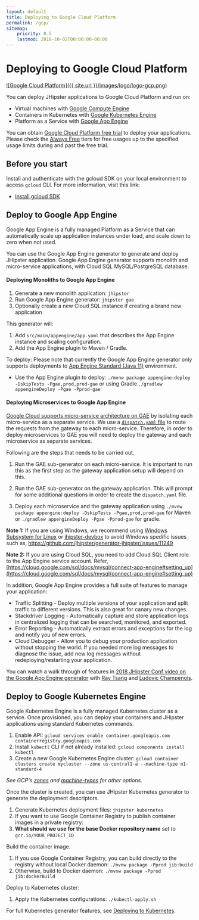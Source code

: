 ```yaml
---
layout: default
title: Deploying to Google Cloud Platform
permalink: /gcp/
sitemap:
    priority: 0.5
    lastmod: 2018-10-02T00:00:00-00:00
---
```


# <i class="fa fa-cloud-upload"></i> Deploying to Google Cloud Platform

[![Google Cloud Platform]({{ site.url }}/images/logo/logo-gcp.png)](https://cloud.google.com)

You can deploy JHipster applications to Google Cloud Platform and run on:
- Virtual machines with [Google Compute Engine](https://cloud.google.com/compute/)
- Containers in Kubernetes with [Google Kubernetes Engine](https://cloud.google.com/kubernetes-engine/)
- Platform as a Service with [Google App Engine](https://cloud.google.com/appengine/)

You can obtain [Google Cloud Platform free trial](https://cloud.google.com/free) to deploy your applications. Please check the [Always Free](https://cloud.google.com/free/) tiers for free usages up to the specified usage limits during and past the free trial.

## Before you start

Install and authenticate with the gcloud SDK on your local environment to access `gcloud` CLI. For more information, visit this link:

- [Install gcloud SDK](https://cloud.google.com/sdk/install)

## Deploy to Google App Engine

Google App Engine is a fully managed Platform as a Service that can automatically scale up application instances under load, and scale down to zero when not used.

You can use the Google App Engine generator to generate and deploy JHipster application. Google App Engine generator supports monolith and micro-service applications, with Cloud SQL MySQL/PostgreSQL database.

#### Deploying Monoliths to Google App Engine

1. Generate a new monolith application: `jhipster`
1. Run Google App Engine generator: `jhipster gae`
1. Optionally create a new Cloud SQL instance if creating a brand new application

This generator will:
1. Add `src/main/appengine/app.yaml` that describes the App Engine instance and scaling configuration.
1. Add the App Engine plugin to Maven / Gradle.

To deploy:
Please note that currently the Google App Engine generator only supports deployments to [App Engine Standard (Java 11)](https://cloud.google.com/appengine/docs/standard/java11/) environment. 

- Use the App Engine plugin to deploy: `./mvnw package appengine:deploy -DskipTests -Pgae,prod,prod-gae` or using Gradle `./gradlew appengineDeploy -Pgae -Pprod-gae`

#### Deploying Microservices to Google App Engine

[Google Cloud supports micro-service architecture on GAE](https://cloud.google.com/appengine/docs/standard/java/microservices-on-app-engine) 
by isolating each micro-service as a separate service. We use a [`dispatch.yaml` file](https://cloud.google.com/appengine/docs/standard/java11/reference/dispatch-yaml) 
to route the requests from the gateway to each micro-service. Therefore, in order to deploy microservices to GAE you will 
need to deploy the gateway and each microservice as separate services.
 
Following are the steps that needs to be carried out.

1. Run the GAE sub-generator on each micro-service. It is important to run this as the first step as the gateway application setup
will depend on this. 

2. Run the GAE sub-generator on the gateway application. This will prompt for some additional questions in order to 
create the `dispatch.yaml` file. 

3. Deploy each microservice and the gateway application using `./mvnw package appengine:deploy -DskipTests -Pgae,prod,prod-gae` 
for Maven or `./gradlew appengineDeploy -Pgae -Pprod-gae` for gradle.
    
**Note 1:** If you are using Windows, we recommend using [Windows Subsystem for Linux](https://docs.microsoft.com/en-us/windows/wsl/install-win10) 
or [jhipster-devbox](https://github.com/jhipster/jhipster-devbox) to avoid Windows spedific issues such as, [https://github.com/jhipster/generator-jhipster/issues/11249 
](https://github.com/jhipster/generator-jhipster/issues/11249) 

**Note 2:** If you are using Cloud SQL, you need to add Cloud SQL Client role to the App Engine service account. Refer, [https://cloud.google.com/sql/docs/mysql/connect-app-engine#setting_up](https://cloud.google.com/sql/docs/mysql/connect-app-engine#setting_up)

In addition, Google App Engine provides a full suite of features to manage your application:
- Traffic Splitting - Deploy multiple versions of your application and split traffic to different versions. This is also great for canary new changes.
- Stackdriver Logging - Automatically capture and store application logs in centralized logging that can be searched, monitored, and exported.
- Error Reporting - Automatically extract errors and exceptions for the log and notify you of new errors.
- Cloud Debugger - Allow you to debug your production application without stopping the world. If you needed more log messages to diagnose the issue, add new log messages without redeploying/restarting your application.

You can watch a walk through of features in [2018 JHipster Conf video on the Google App Engine generator](https://www.youtube.com/watch?v=J9_MW3HOj5w) with [Ray Tsang](https://twitter.com/saturnism) and [Ludovic Champenois](https://twitter.com/ludoch).
   
## Deploy to Google Kubernetes Engine

Google Kubernetes Engine is a fully managed Kubernetes cluster as a service. Once provisioned, you can deploy your containers and JHipster applications using standard Kubernetes commands.

1. Enable API: `gcloud services enable container.googleapis.com containerregistry.googleapis.com`
1. Install `kubectl` CLI if not already installed: `gcloud components install kubectl`
1. Create a new Google Kubernetes Engine cluster: `gcloud container clusters create mycluster --zone us-central1-a --machine-type n1-standard-4`

_See GCP's [zones](https://cloud.google.com/compute/docs/regions-zones/) and [machine-types](https://cloud.google.com/compute/docs/machine-types/) for other options._

Once the cluster is created, you can use JHipster Kubernetes generator to generate the deployment descriptors.

1. Generate Kubernetes deployment files: `jhipster kubernetes`
1. If you want to use Google Container Registry to publish container images in a private registry:
  1. **What should we use for the base Docker repository name** set to `gcr.io/YOUR_PROJECT_ID`

Build the container image.

1. If you use Google Container Registry, you can build directly to the registry without local Docker daemon: `./mvnw package -Pprod jib:build`
1. Otherwise, build to Docker daemon: `./mvnw package -Pprod jib:dockerBuild`

Deploy to Kubernetes cluster:

1. Apply the Kubernetes configurations: `./kubectl-apply.sh`

For full Kubernetes generator features, see [Deploying to Kubernetes](/kubernetes).
